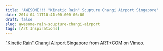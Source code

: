 ```yaml
---
title: 'AWESOME!!! "Kinetic Rain" Scupture Changi Airport Singapore'
date: 2014-04-11T10:41:00.000-06:00
draft: false
slug: awesome-rain-scupture-changi-airport
tags: [Art Inspirations]
---
```


  
["Kinetic Rain" Changi Airport Singapore](http://vimeo.com/45188800) from [ART+COM](http://vimeo.com/artcom) on [Vimeo](http://vimeo.com/).